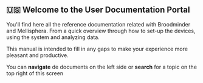 ## 🇺🇸 Welcome to the User Documentation Portal
You'll find here all the reference documentation related with Broodminder and Mellisphera.
From a quick overview through how to set-up the devices, using the system and analyzing data.

This manual is intended to fill in any gaps to make your experience more pleasant and productive.

You can **navigate** de documents on the left side or **search** for a topic on the top right of this screen
